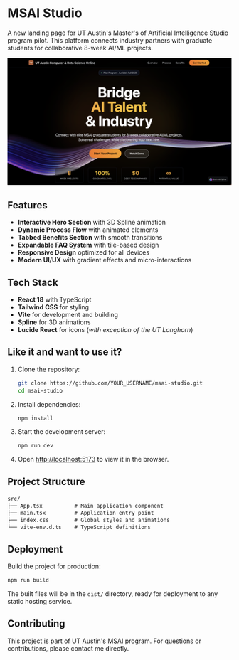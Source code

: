 # MSAI Studio

A new landing page for UT Austin's Master's of Artificial Intelligence Studio program pilot. This platform connects industry partners with graduate students for collaborative 8-week AI/ML projects.

![Landing Page Preview](public/landing_page_Preview.png)

## Features

- **Interactive Hero Section** with 3D Spline animation
- **Dynamic Process Flow** with animated elements
- **Tabbed Benefits Section** with smooth transitions
- **Expandable FAQ System** with tile-based design
- **Responsive Design** optimized for all devices
- **Modern UI/UX** with gradient effects and micro-interactions

## Tech Stack

- **React 18** with TypeScript
- **Tailwind CSS** for styling
- **Vite** for development and building
- **Spline** for 3D animations
- **Lucide React** for icons (_with exception of the UT Longhorn_)

## Like it and want to use it?

1. Clone the repository:
   ```bash
   git clone https://github.com/YOUR_USERNAME/msai-studio.git
   cd msai-studio
   ```

2. Install dependencies:
   ```bash
   npm install
   ```

3. Start the development server:
   ```bash
   npm run dev
   ```

4. Open [http://localhost:5173](http://localhost:5173) to view it in the browser.

## Project Structure

```
src/
├── App.tsx          # Main application component
├── main.tsx         # Application entry point
├── index.css        # Global styles and animations
└── vite-env.d.ts    # TypeScript definitions
```

## Deployment

Build the project for production:

```bash
npm run build
```

The built files will be in the `dist/` directory, ready for deployment to any static hosting service.

## Contributing

This project is part of UT Austin's MSAI program. For questions or contributions, please contact me directly.